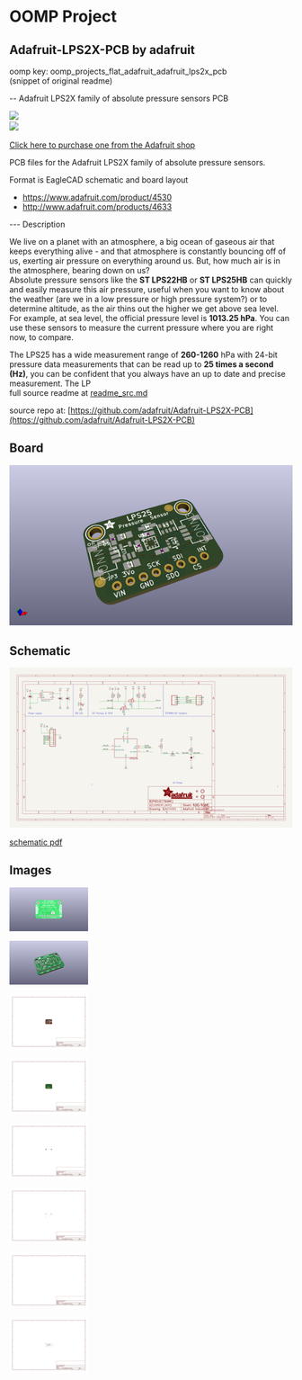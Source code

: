 # OOMP Project  
## Adafruit-LPS2X-PCB  by adafruit  
  
oomp key: oomp_projects_flat_adafruit_adafruit_lps2x_pcb  
(snippet of original readme)  
  
-- Adafruit LPS2X family of absolute pressure sensors PCB  
  
<a href="http://www.adafruit.com/products/4530"><img src="assets/lps25.jpg?raw=true" height="235px">  
<a href="http://www.adafruit.com/products/4633"><img src="assets/lps22.jpg?raw=true" height="235px">  
    
Click here to purchase one from the Adafruit shop</a>  
  
PCB files for the Adafruit LPS2X family of absolute pressure sensors.   
  
Format is EagleCAD schematic and board layout  
* https://www.adafruit.com/product/4530  
* http://www.adafruit.com/products/4633  
  
--- Description  
  
We live on a planet with an atmosphere, a big ocean of gaseous air that keeps everything alive - and that atmosphere is constantly bouncing off of us, exerting air pressure on everything around us. But, how much air is in the atmosphere, bearing down on us?  
Absolute pressure sensors  like the **ST LPS22HB** or **ST LPS25HB** can quickly and easily measure this air pressure, useful when you want to know about the weather (are we in a low pressure or high pressure system?) or to determine altitude, as the air thins out the higher we get above sea level. For example, at sea level, the official pressure level is **1013.25 hPa**. You can use these sensors to measure the current pressure where you are right now, to compare.  
  
The LPS25 has a wide measurement range of **260-1260** hPa with 24-bit pressure data measurements that can be read up to **25 times a second (Hz)**, you can be confident that you always have an up to date and precise measurement. The LP  
  full source readme at [readme_src.md](readme_src.md)  
  
source repo at: [https://github.com/adafruit/Adafruit-LPS2X-PCB](https://github.com/adafruit/Adafruit-LPS2X-PCB)  
## Board  
  
[![working_3d.png](working_3d_600.png)](working_3d.png)  
## Schematic  
  
[![working_schematic.png](working_schematic_600.png)](working_schematic.png)  
  
[schematic pdf](working_schematic.pdf)  
## Images  
  
[![working_3D_bottom.png](working_3D_bottom_140.png)](working_3D_bottom.png)  
  
[![working_3D_top.png](working_3D_top_140.png)](working_3D_top.png)  
  
[![working_assembly_page_01.png](working_assembly_page_01_140.png)](working_assembly_page_01.png)  
  
[![working_assembly_page_02.png](working_assembly_page_02_140.png)](working_assembly_page_02.png)  
  
[![working_assembly_page_03.png](working_assembly_page_03_140.png)](working_assembly_page_03.png)  
  
[![working_assembly_page_04.png](working_assembly_page_04_140.png)](working_assembly_page_04.png)  
  
[![working_assembly_page_05.png](working_assembly_page_05_140.png)](working_assembly_page_05.png)  
  
[![working_assembly_page_06.png](working_assembly_page_06_140.png)](working_assembly_page_06.png)  
